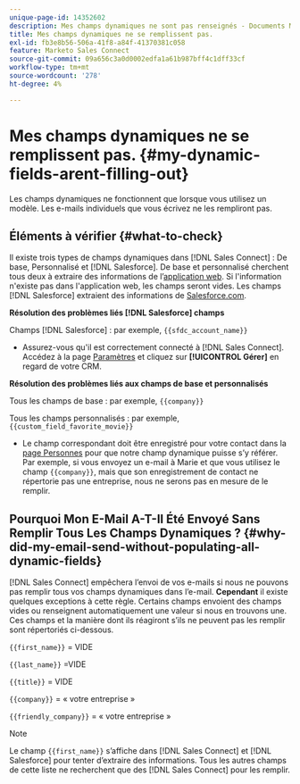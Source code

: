 ```yaml
---
unique-page-id: 14352602
description: Mes champs dynamiques ne sont pas renseignés - Documents Marketo - Documentation du produit
title: Mes champs dynamiques ne se remplissent pas.
exl-id: fb3e8b56-506a-41f8-a84f-41370381c058
feature: Marketo Sales Connect
source-git-commit: 09a656c3a0d0002edfa1a61b987bff4c1dff33cf
workflow-type: tm+mt
source-wordcount: '278'
ht-degree: 4%

---
```


# Mes champs dynamiques ne se remplissent pas. {#my-dynamic-fields-arent-filling-out}

Les champs dynamiques ne fonctionnent que lorsque vous utilisez un modèle. Les e-mails individuels que vous écrivez ne les rempliront pas.

## Éléments à vérifier {#what-to-check}

Il existe trois types de champs dynamiques dans [!DNL Sales Connect] : De base, Personnalisé et [!DNL Salesforce]. De base et personnalisé cherchent tous deux à extraire des informations de l’[application web](https://toutapp.com/login). Si l&#39;information n&#39;existe pas dans l&#39;application web, les champs seront vides. Les champs [!DNL Salesforce] extraient des informations de [Salesforce.com](https://salesforce.com).

**Résolution des problèmes liés [!DNL Salesforce] champs**

Champs [!DNL Salesforce] : par exemple, `{{sfdc_account_name}}`

* Assurez-vous qu&#39;il est correctement connecté à [!DNL Sales Connect]. Accédez à la page [Paramètres](https://toutapp.com/login) et cliquez sur **[!UICONTROL Gérer]** en regard de votre CRM.

**Résolution des problèmes liés aux champs de base et personnalisés**

Tous les champs de base : par exemple, `{{company}}`

Tous les champs personnalisés : par exemple, `{{custom_field_favorite_movie}}`

* Le champ correspondant doit être enregistré pour votre contact dans la [page Personnes](https://toutapp.com/next#relationships) pour que notre champ dynamique puisse s’y référer. Par exemple, si vous envoyez un e-mail à Marie et que vous utilisez le champ `{{company}}`, mais que son enregistrement de contact ne répertorie pas une entreprise, nous ne serons pas en mesure de le remplir.

## Pourquoi Mon E-Mail A-T-Il Été Envoyé Sans Remplir Tous Les Champs Dynamiques ? {#why-did-my-email-send-without-populating-all-dynamic-fields}

[!DNL Sales Connect] empêchera l’envoi de vos e-mails si nous ne pouvons pas remplir tous vos champs dynamiques dans l’e-mail. **Cependant** il existe quelques exceptions à cette règle. Certains champs envoient des champs vides ou renseignent automatiquement une valeur si nous en trouvons une. Ces champs et la manière dont ils réagiront s’ils ne peuvent pas les remplir sont répertoriés ci-dessous.

`{{first_name}}` = VIDE

`{{last_name}}` =VIDE

`{{title}}` = VIDE

`{{company}}` = « votre entreprise »

`{{friendly_company}}` = « votre entreprise »

>[!NOTE]
>
>Le champ `{{first_name}}` s’affiche dans [!DNL Sales Connect] et [!DNL Salesforce] pour tenter d’extraire des informations. Tous les autres champs de cette liste ne recherchent que des [!DNL Sales Connect] pour les remplir.
